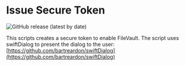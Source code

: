 # Issue Secure Token

![GitHub release (latest by date)](https://img.shields.io/github/v/release/AirBookMac/IssueSecureToken?display_name=tag)

This scripts creates a secure token to enable FileVault. The script uses swiftDialog to present the dialog to the user: [https://github.com/bartreardon/swiftDialog](https://github.com/bartreardon/swiftDialog)
